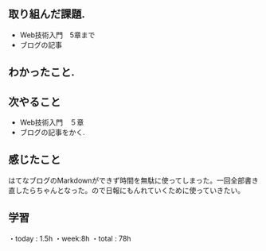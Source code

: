 ## 取り組んだ課題. 
+ Web技術入門　5章まで    
+ ブログの記事
## わかったこと.
 
 ## 次やること 　
+ Web技術入門　５章  　　            
+ ブログの記事をかく.  
## 感じたこと
はてなブログのMarkdownができず時間を無駄に使ってしまった。一回全部書き直したらちゃんとなった。ので日報にもんれていくために使っていきたい。
## 学習
・today : 1.5h 
・week:8h
・total : 78h